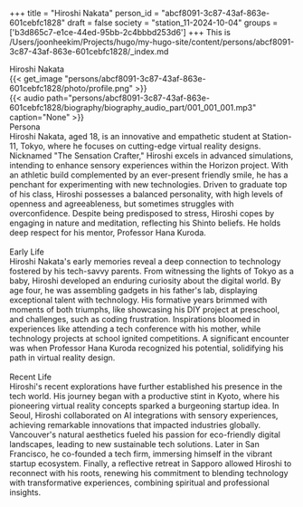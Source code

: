+++
title = "Hiroshi Nakata"
person_id = "abcf8091-3c87-43af-863e-601cebfc1828"
draft = false
society = "station_11-2024-10-04"
groups = ['b3d865c7-e1ce-44ed-95bb-2c4bbbd253d6']
+++
This is /Users/joonheekim/Projects/hugo/my-hugo-site/content/persons/abcf8091-3c87-43af-863e-601cebfc1828/_index.md

<div class="h1_1_right">Hiroshi Nakata</div>{{< get_image "persons/abcf8091-3c87-43af-863e-601cebfc1828/photo/profile.png" >}}
<br>
{{< audio
    path="persons/abcf8091-3c87-43af-863e-601cebfc1828/biography/biography_audio_part/001_001_001.mp3" 
    caption="None"
>}}
<br>
<div class="h2">Persona</div><div class="plain">Hiroshi Nakata, aged 18, is an innovative and empathetic student at Station-11, Tokyo, where he focuses on cutting-edge virtual reality designs. Nicknamed "The Sensation Crafter," Hiroshi excels in advanced simulations, intending to enhance sensory experiences within the Horizon project. With an athletic build complemented by an ever-present friendly smile, he has a penchant for experimenting with new technologies. Driven to graduate top of his class, Hiroshi possesses a balanced personality, with high levels of openness and agreeableness, but sometimes struggles with overconfidence. Despite being predisposed to stress, Hiroshi copes by engaging in nature and meditation, reflecting his Shinto beliefs. He holds deep respect for his mentor, Professor Hana Kuroda.</div><br>
<div class="h2">Early Life</div><div class="plain">Hiroshi Nakata's early memories reveal a deep connection to technology fostered by his tech-savvy parents. From witnessing the lights of Tokyo as a baby, Hiroshi developed an enduring curiosity about the digital world. By age four, he was assembling gadgets in his father's lab, displaying exceptional talent with technology. His formative years brimmed with moments of both triumphs, like showcasing his DIY project at preschool, and challenges, such as coding frustration. Inspirations bloomed in experiences like attending a tech conference with his mother, while technology projects at school ignited competitions. A significant encounter was when Professor Hana Kuroda recognized his potential, solidifying his path in virtual reality design.</div><br>
<div class="h2">Recent Life</div><div class="plain">Hiroshi's recent explorations have further established his presence in the tech world. His journey began with a productive stint in Kyoto, where his pioneering virtual reality concepts sparked a burgeoning startup idea. In Seoul, Hiroshi collaborated on AI integrations with sensory experiences, achieving remarkable innovations that impacted industries globally. Vancouver's natural aesthetics fueled his passion for eco-friendly digital landscapes, leading to new sustainable tech solutions. Later in San Francisco, he co-founded a tech firm, immersing himself in the vibrant startup ecosystem. Finally, a reflective retreat in Sapporo allowed Hiroshi to reconnect with his roots, renewing his commitment to blending technology with transformative experiences, combining spiritual and professional insights.</div><br>
